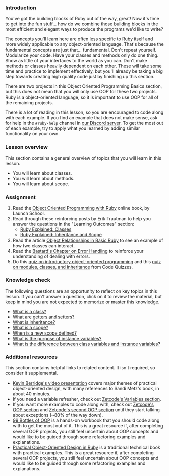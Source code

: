 ### Introduction

You've got the building blocks of Ruby out of the way, great! Now it's time to get into the fun stuff... how do we combine those building blocks in the most efficient and elegant ways to produce the programs we'd like to write?

The concepts you'll learn here are often less specific to Ruby itself and more widely applicable to any object-oriented language. That's because the fundamental concepts are just that... fundamental. Don't repeat yourself. Modularize your code. Have your classes and methods only do one thing. Show as little of your interfaces to the world as you can. Don't make methods or classes heavily dependent on each other. These will take some time and practice to implement effectively, but you'll already be taking a big step towards creating high quality code just by finishing up this section.

There are two projects in this Object Oriented Programming Basics section, but this does not mean that you will only use OOP for these two projects. Ruby is a object-oriented language, so it is important to use OOP for all of the remaining projects.

There is a lot of reading in this lesson, so you are encouraged to code along with each example. If you find an example that does not make sense, ask for help in the `#ruby-help` channel in [our Discord server](https://discord.gg/fbFCkYabZB). To get the most out of each example, try to apply what you learned by adding similar functionality on your own.

### Lesson overview

This section contains a general overview of topics that you will learn in this lesson.

- You will learn about classes.
- You will learn about methods.
- You will learn about scope.

### Assignment

<div class="lesson-content__panel" markdown="1">

1. Read the [Object Oriented Programming with Ruby](https://launchschool.com/books/oo_ruby) online book, by Launch School.
1. Read through these reinforcing posts by Erik Trautman to help you answer the questions in the "Learning Outcomes" section:
    - [Ruby Explained: Classes](http://www.eriktrautman.com/posts/ruby-explained-classes)
    - [Ruby Explained: Inheritance and Scope](http://www.eriktrautman.com/posts/ruby-explained-inheritance-and-scope)
1. Read the article [Object Relationships in Basic Ruby](https://medium.com/@marcellamaki/object-relationships-in-basic-ruby-1af5773fff48) to see an example of how two classes can interact.
1. Read the [Bastard's Chapter on Error Handling](http://ruby.bastardsbook.com/chapters/exception-handling/) to reinforce your understanding of dealing with errors.
1. Do this [quiz on introductory object-oriented programming](http://www.codequizzes.com/ruby/beginner/intro-object-oriented-programming) and this [quiz on modules, classes, and inheritance](http://www.codequizzes.com/ruby/beginner/modules-classes-inheritance) from Code Quizzes.

</div>

### Knowledge check

The following questions are an opportunity to reflect on key topics in this lesson. If you can't answer a question, click on it to review the material, but keep in mind you are not expected to memorize or master this knowledge.

- [What is a class?](https://launchschool.com/books/oo_ruby/read/the_object_model#classesdefineobjects)
- [What are getters and setters?](https://www.eriktrautman.com/posts/ruby-explained-classes)
- [What is inheritance?](https://www.eriktrautman.com/posts/ruby-explained-classes)
- [What is a scope?](https://www.eriktrautman.com/posts/ruby-explained-inheritance-and-scope)
- [When is a new scope defined?](https://www.eriktrautman.com/posts/ruby-explained-inheritance-and-scope)
- [What is the purpose of instance variables?](https://launchschool.com/books/oo_ruby/read/classes_and_objects_part1#instancevariables)
- [What is the difference between class variables and instance variables?](https://www.eriktrautman.com/posts/ruby-explained-classes)

### Additional resources

This section contains helpful links to related content. It isn't required, so consider it supplemental.

- [Kevin Berridge's video presentation](http://vimeo.com/91672848) covers major themes of practical object-oriented design, with many references to Sandi Metz's book, in about 40 minutes.
- If you need a variable refresher, check out [Zetcode's Variables section](https://zetcode.com/lang/rubytutorial/variables/).
- If you want more examples to code along with, check out [Zetcode's OOP section](http://zetcode.com/lang/rubytutorial/oop/) and [Zetcode's second OOP section](https://zetcode.com/lang/rubytutorial/oop2/) until they start talking about exceptions (~80% of the way down).
- [99 Bottles of OOP](https://sandimetz.com/99bottles) is a hands-on workbook that you should code along with to get the most out of it. This is a great resource if, after completing several OOP projects, you still feel uncertain about OOP concepts and would like to be guided through some refactoring examples and explanations.
- [Practical Object-Oriented Design in Ruby](https://www.poodr.com/) is a traditional technical book with practical examples. This is a great resource if, after completing several OOP projects, you still feel uncertain about OOP concepts and would like to be guided through some refactoring examples and explanations.
